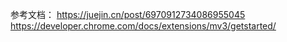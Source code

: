 参考文档：
https://juejin.cn/post/6970912734086955045
https://developer.chrome.com/docs/extensions/mv3/getstarted/